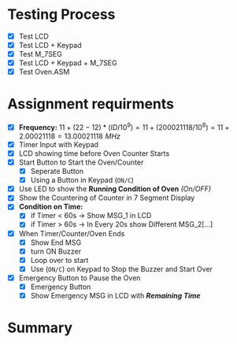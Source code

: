 # Testing Process

* [X] Test LCD
* [X] Test LCD + Keypad
* [X] Test M_7SEG
* [X] Test LCD + Keypad + M_7SEG
* [X] Test Oven.ASM

# Assignment requirments

* [X] **Frequency:** $11+(22-12)*(ID/10^9)= 11+(200021118/10^8)=11+2.00021118 = 13.00021118 \,\,MHz$
* [X] Timer Input with Keypad
* [X] LCD showing time before Oven Counter Starts
* [X] Start Button to Start the Oven/Counter
  * [X] Seperate Button
  * [X] Using a Button in Keypad (`ON/C`)
* [X] Use LED to show the **Running Condition of Oven** *(On/OFF)*
* [X] Show the Countering of Counter in 7 Segment Display
* [X] **Condition on Time:**
  * [X] if Timer < 60s   	-> Show MSG_1 in LCD
  * [X] if Timer > 60s		-> In Every 20s show Different MSG_2[...]
* [X] When Timer/Counter/Oven Ends
  * [X] Show End MSG
  * [X] turn ON Buzzer
  * [X] Loop over to start
  * [X] Use (`ON/C`) on Keypad to Stop the Buzzer and Start Over
* [X] Emergency Button to Pause the Oven
  * [X] Emergency Button
  * [X] Show Emergency MSG in LCD with ***Remaining Time***

# Summary
